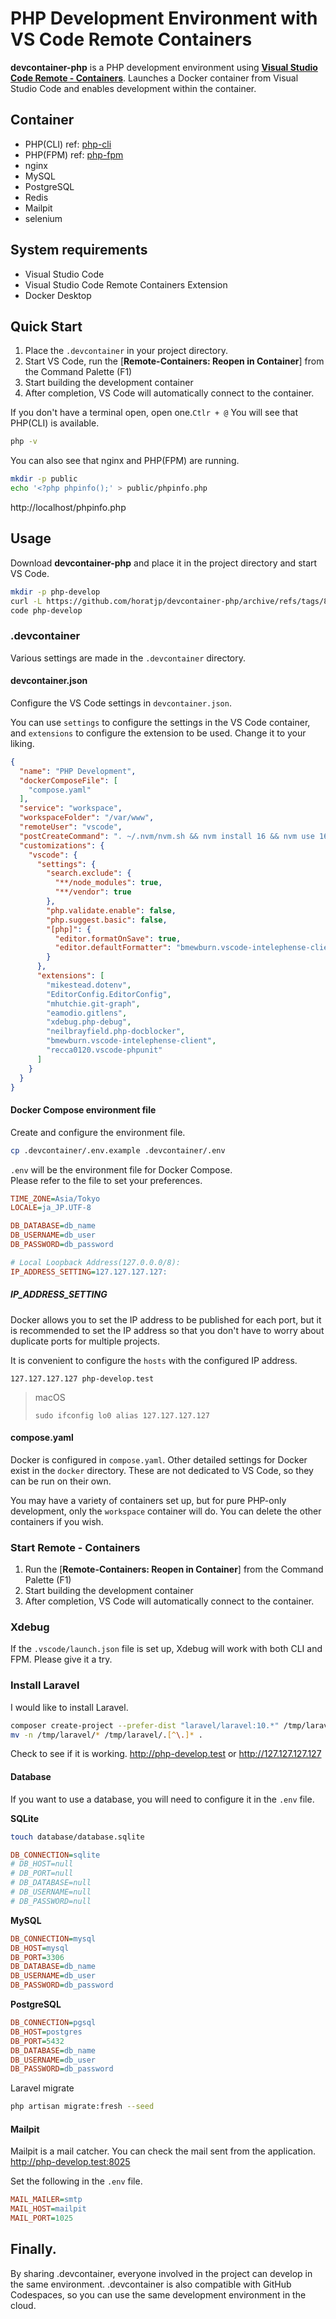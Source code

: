 # PHP Development Environment with VS Code Remote Containers

**devcontainer-php** is a PHP development environment using [**Visual Studio Code Remote - Containers**](https://code.visualstudio.com/docs/remote/containers).
Launches a Docker container from Visual Studio Code and enables development within the container.


## Container

* PHP(CLI) ref: [php-cli](https://github.com/horatjp/image-php-cli)
* PHP(FPM) ref: [php-fpm](https://github.com/horatjp/image-php-fpm)
* nginx
* MySQL
* PostgreSQL
* Redis
* Mailpit
* selenium


## System requirements

* Visual Studio Code
* Visual Studio Code Remote Containers Extension
* Docker Desktop


## Quick Start

1. Place the `.devcontainer` in your project directory.
1. Start VS Code, run the [**Remote-Containers: Reopen in Container**] from the Command Palette (F1)
1. Start building the development container
1. After completion, VS Code will automatically connect to the container.

If you don't have a terminal open, open one.`Ctlr + @`
You will see that PHP(CLI) is available.
```bash
php -v
```

You can also see that nginx and PHP(FPM) are running.
```bash
mkdir -p public
echo '<?php phpinfo();' > public/phpinfo.php
```
http://localhost/phpinfo.php


## Usage

Download **devcontainer-php** and place it in the project directory  and start VS Code.

```bash
mkdir -p php-develop
curl -L https://github.com/horatjp/devcontainer-php/archive/refs/tags/8.1.tar.gz | tar -xz --strip-components=1 -C php-develop
code php-develop
```

### .devcontainer

Various settings are made in the `.devcontainer` directory.

#### devcontainer.json

Configure the VS Code settings in `devcontainer.json`.

You can use `settings` to configure the settings in the VS Code container, and `extensions` to configure the extension to be used.
Change it to your liking.

```json
{
  "name": "PHP Development",
  "dockerComposeFile": [
    "compose.yaml"
  ],
  "service": "workspace",
  "workspaceFolder": "/var/www",
  "remoteUser": "vscode",
  "postCreateCommand": ". ~/.nvm/nvm.sh && nvm install 16 && nvm use 16",
  "customizations": {
    "vscode": {
      "settings": {
        "search.exclude": {
          "**/node_modules": true,
          "**/vendor": true
        },
        "php.validate.enable": false,
        "php.suggest.basic": false,
        "[php]": {
          "editor.formatOnSave": true,
          "editor.defaultFormatter": "bmewburn.vscode-intelephense-client"
        }
      },
      "extensions": [
        "mikestead.dotenv",
        "EditorConfig.EditorConfig",
        "mhutchie.git-graph",
        "eamodio.gitlens",
        "xdebug.php-debug",
        "neilbrayfield.php-docblocker",
        "bmewburn.vscode-intelephense-client",
        "recca0120.vscode-phpunit"
      ]
    }
  }
}
```

#### Docker Compose environment file
Create and configure the environment file.
```bash
cp .devcontainer/.env.example .devcontainer/.env
```

`.env` will be the environment file for Docker Compose.  
Please refer to the file to set your preferences.

```ini
TIME_ZONE=Asia/Tokyo
LOCALE=ja_JP.UTF-8

DB_DATABASE=db_name
DB_USERNAME=db_user
DB_PASSWORD=db_password

# Local Loopback Address(127.0.0.0/8):
IP_ADDRESS_SETTING=127.127.127.127:
```

##### IP_ADDRESS_SETTING
Docker allows you to set the IP address to be published for each port, but it is recommended to set the IP address so that you don't have to worry about duplicate ports for multiple projects.

It is convenient to configure the `hosts` with the configured IP address.
```
127.127.127.127 php-develop.test
```

> macOS
> ```
> sudo ifconfig lo0 alias 127.127.127.127
> ```


#### compose.yaml
Docker is configured in `compose.yaml`.
Other detailed settings for Docker exist in the `docker` directory.
These are not dedicated to VS Code, so they can be run on their own.

You may have a variety of containers set up, but for pure PHP-only development, only the `workspace` container will do.
You can delete the other containers if you wish.


### Start Remote - Containers

1. Run the [**Remote-Containers: Reopen in Container**] from the Command Palette (F1)
1. Start building the development container
1. After completion, VS Code will automatically connect to the container.


### Xdebug

If the `.vscode/launch.json` file is set up, Xdebug will work with both CLI and FPM.
Please give it a try.


### Install Laravel

I would like to install Laravel.

```bash
composer create-project --prefer-dist "laravel/laravel:10.*" /tmp/laravel
mv -n /tmp/laravel/* /tmp/laravel/.[^\.]* .
```

Check to see if it is working.
http://php-develop.test
or
http://127.127.127.127


#### Database
If you want to use a database, you will need to configure it in the `.env` file.

**SQLite**

```bash
touch database/database.sqlite
```

```ini
DB_CONNECTION=sqlite
# DB_HOST=null
# DB_PORT=null
# DB_DATABASE=null
# DB_USERNAME=null
# DB_PASSWORD=null
```

**MySQL**
```ini
DB_CONNECTION=mysql
DB_HOST=mysql
DB_PORT=3306
DB_DATABASE=db_name
DB_USERNAME=db_user
DB_PASSWORD=db_password
```

**PostgreSQL**
```ini
DB_CONNECTION=pgsql
DB_HOST=postgres
DB_PORT=5432
DB_DATABASE=db_name
DB_USERNAME=db_user
DB_PASSWORD=db_password
```

Laravel migrate
```bash
php artisan migrate:fresh --seed
```

#### Mailpit
Mailpit is a mail catcher.
You can check the mail sent from the application.
http://php-develop.test:8025

Set the following in the `.env` file.
```ini
MAIL_MAILER=smtp
MAIL_HOST=mailpit
MAIL_PORT=1025
```


## Finally.

By sharing .devcontainer, everyone involved in the project can develop in the same environment.
.devcontainer is also compatible with GitHub Codespaces, so you can use the same development environment in the cloud.
